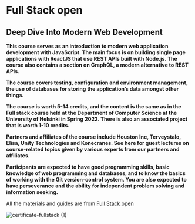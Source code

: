 # Full Stack open
## Deep Dive Into Modern Web Development

**This course serves as an introduction to modern web application development with JavaScript. The main focus is on building single page applications with ReactJS that use REST APIs built with Node.js. The course also contains a section on GraphQL, a modern alternative to REST APIs.**

**The course covers testing, configuration and environment management, the use of databases for storing the application’s data amongst other things.**

**The course is worth 5-14 credits, and the content is the same as in the Full stack course held at the Department of Computer Science at the University of Helsinki in Spring 2022. There is also an associated project that is worth 1-10 credits.**

**Partners and affiliates of the course include Houston Inc, Terveystalo, Elisa, Unity Technologies and Konecranes. See here for guest lectures on course-related topics given by various experts from our partners and affiliates.**

**Participants are expected to have good programming skills, basic knowledge of web programming and databases, and to know the basics of working with the Git version-control system. You are also expected to have perseverance and the ability for independent problem solving and information seeking.**

All the materials and guides are from [Full Stack open](https://fullstackopen.com/en/)

![certificate-fullstack (1)](https://user-images.githubusercontent.com/71660117/222232961-d5ddfb9a-e6b3-42aa-b875-0b8dcefa4359.png)
